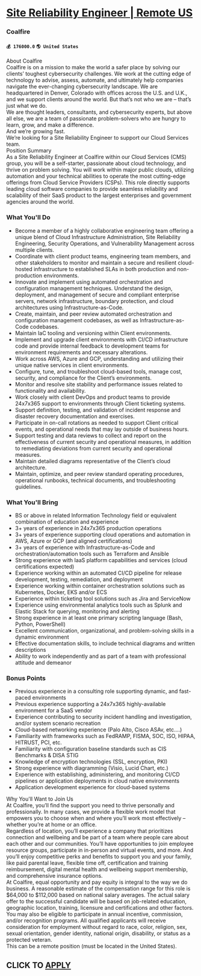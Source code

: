 # [Site Reliability Engineer | Remote US](https://www.remotewlb.com/apply/site-reliability-engineer-remote-us-88757)  
### Coalfire  
#### `💰 176000.0` `🌎 United States`  
About Coalfire  
Coalfire is on a mission to make the world a safer place by solving our clients’ toughest cybersecurity challenges. We work at the cutting edge of technology to advise, assess, automate, and ultimately help companies navigate the ever-changing cybersecurity landscape. We are headquartered in Denver, Colorado with offices across the U.S. and U.K., and we support clients around the world. But that’s not who we are – that’s just what we do.  
We are thought leaders, consultants, and cybersecurity experts, but above all else, we are a team of passionate problem-solvers who are hungry to learn, grow, and make a difference.  
And we’re growing fast.  
We’re looking for a Site Reliability Engineer to support our Cloud Services team.  
Position Summary  
As a Site Reliability Engineer at Coalfire within our Cloud Services (CMS) group, you will be a self-starter, passionate about cloud technology, and thrive on problem solving. You will work within major public clouds, utilizing automation and your technical abilities to operate the most cutting-edge offerings from Cloud Service Providers (CSPs). This role directly supports leading cloud software companies to provide seamless reliability and scalability of their SaaS product to the largest enterprises and government agencies around the world.

### What You'll Do

  * Become a member of a highly collaborative engineering team offering a unique blend of Cloud Infrastructure Administration, Site Reliability Engineering, Security Operations, and Vulnerability Management across multiple clients.
  * Coordinate with client product teams, engineering team members, and other stakeholders to monitor and maintain a secure and resilient cloud-hosted infrastructure to established SLAs in both production and non-production environments.
  * Innovate and implement using automated orchestration and configuration management techniques. Understand the design, deployment, and management of secure and compliant enterprise servers, network infrastructure, boundary protection, and cloud architectures using Infrastructure-as-Code.
  * Create, maintain, and peer review automated orchestration and configuration management codebases, as well as Infrastructure-as-Code codebases. 
  * Maintain IaC tooling and versioning within Client environments.
  * Implement and upgrade client environments with CI/CD infrastructure code and provide internal feedback to development teams for environment requirements and necessary alterations. 
  * Work across AWS, Azure and GCP, understanding and utilizing their unique native services in client environments.
  * Configure, tune, and troubleshoot cloud-based tools, manage cost, security, and compliance for the Client’s environments.
  * Monitor and resolve site stability and performance issues related to functionality and availability.
  * Work closely with client DevOps and product teams to provide 24x7x365 support to environments through Client ticketing systems.
  * Support definition, testing, and validation of incident response and disaster recovery documentation and exercises.
  * Participate in on-call rotations as needed to support Client critical events, and operational needs that may lay outside of business hours.
  * Support testing and data reviews to collect and report on the effectiveness of current security and operational measures, in addition to remediating deviations from current security and operational measures.
  * Maintain detailed diagrams representative of the Client’s cloud architecture.
  * Maintain, optimize, and peer review standard operating procedures, operational runbooks, technical documents, and troubleshooting guidelines.

### What You'll Bring

  * BS or above in related Information Technology field or equivalent combination of education and experience
  * 3+ years of experience in 24x7x365 production operations
  * 3+ years of experience supporting cloud operations and automation in AWS, Azure or GCP (and aligned certifications)
  * 3+ years of experience with Infrastructure-as-Code and orchestration/automation tools such as Terraform and Ansible
  * Strong experience with IaaS platform capabilities and services (cloud certifications expected)
  * Experience working within an automated CI/CD pipeline for release development, testing, remediation, and deployment
  * Experience working within container orchestration solutions such as Kubernetes, Docker, EKS and/or ECS
  * Experience within ticketing tool solutions such as Jira and ServiceNow
  * Experience using environmental analytics tools such as Splunk and Elastic Stack for querying, monitoring and alerting
  * Strong experience in at least one primary scripting language (Bash, Python, PowerShell)
  * Excellent communication, organizational, and problem-solving skills in a dynamic environment
  * Effective documentation skills, to include technical diagrams and written descriptions
  * Ability to work independently and as part of a team with professional attitude and demeanor

### Bonus Points

  * Previous experience in a consulting role supporting dynamic, and fast-paced environments
  * Previous experience supporting a 24x7x365 highly-available environment for a SaaS vendor
  * Experience contributing to security incident handling and investigation, and/or system scenario recreation
  * Cloud-based networking experience (Palo Alto, Cisco ASAv, etc.…)
  * Familiarity with frameworks such as FedRAMP, FISMA, SOC, ISO, HIPAA, HITRUST, PCI, etc.
  * Familiarity with configuration baseline standards such as CIS Benchmarks & DISA STIG
  * Knowledge of encryption technologies (SSL, encryption, PKI) 
  * Strong experience with diagramming (Visio, Lucid Chart, etc.)
  * Experience with establishing, administering, and monitoring CI/CD pipelines or application deployments in cloud native environments
  * Application development experience for cloud-based systems 

Why You'll Want to Join Us  
At Coalfire, you’ll find the support you need to thrive personally and professionally. In many cases, we provide a flexible work model that empowers you to choose when and where you’ll work most effectively – whether you’re at home or an office.  
Regardless of location, you’ll experience a company that prioritizes connection and wellbeing and be part of a team where people care about each other and our communities. You’ll have opportunities to join employee resource groups, participate in in-person and virtual events, and more. And you’ll enjoy competitive perks and benefits to support you and your family, like paid parental leave, flexible time off, certification and training reimbursement, digital mental health and wellbeing support membership, and comprehensive insurance options.  
At Coalfire, equal opportunity and pay equity is integral to the way we do business. A reasonable estimate of the compensation range for this role is $64,000 to $112,000 based on national salary averages. The actual salary offer to the successful candidate will be based on job-related education, geographic location, training, licensure and certifications and other factors. You may also be eligible to participate in annual incentive, commission, and/or recognition programs. All qualified applicants will receive consideration for employment without regard to race, color, religion, sex, sexual orientation, gender identity, national origin, disability, or status as a protected veteran.  
This can be a remote position (must be located in the United States).  
  
## CLICK TO [APPLY](https://www.remotewlb.com/apply/site-reliability-engineer-remote-us-88757)

